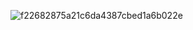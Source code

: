 ![f22682875a21c6da4387cbed1a6b022e](https://github.com/user-attachments/assets/f74171cf-9e4f-43c5-9b51-c113827082f8)
